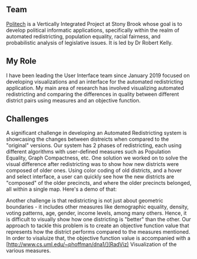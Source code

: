 
## Team

[Politech](https://www.stonybrook.edu/commcms/vertically-integrated-projects/teams/_team_page/team_page.php?team=PoliTech) is a Vertically Integrated Project at Stony Brook whose goal is to develop political informatic applications, specifically within the realm of automated redistricting, population equality, racial fairness, and probabilistic analysis of legislative issues. It is led by Dr Robert Kelly.

## My Role

I have been leading the User Interface team since January 2019 focused on developing visualizations and an interface for the automated redistricting application. My main area of research has involved visualizing automated redistricting and comparing the differences in quality between different district pairs using measures and an objective function.

## Challenges

A significant challenge in developing an Automated Redistricting system is showcasing the changes between distreicts when compared to the "original" versions. Our system has 2 phases of redistricting, each using different algorithms with user-defined measures such as Population Equality, Graph Compactness, etc. One solution we worked on to solve the visual difference after redistricting was to show how new districts were composed of older ones. Using color coding of old districts, and a hover and select interface, a user can quickly see how the new districts are "composed" of the older precincts, and where the older precincts belonged, all within a single map. Here's a demo of that:


Another challenge is that redistricting is not just about geometric boundaries - it includes other measures like demographic equality, density, voting patterns, age, gender, income levels, among many others. Hence, it is difficult to visually show how one districting is "better" than the other. Our approach to tackle this problem is to create an objective function value that represents how the district performs compared to the measures mentioned. In order to visaluize that, the objective function value is accompanied with a [http://www.cs.uml.edu/~phoffman/dna1/](RadViz) Visualization of the various measures.

